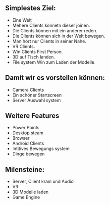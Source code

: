 
## Simplestes Ziel:
- Eine Welt
- Mehere Clients könnetn dieser joinen.
- Die Clients können mit ein anderer reden.
- Die Clients können sich in der Welt bewegen.
- Man hört nur Clients in seiner Nähe.
- VR Clients.
- Win Clients First Person.
- 3D auf Tisch landen.
- File system Win zum Laden der Modelle.

## Damit wir es vorstellen können:
- Camera Clients
- Ein schöner Startscreen
- Server Auswahl system

## Weitere Features
- Power Points
- Desktop steam
- Browser
- Android Clients
- Intitives Bewegungs system
- Dinge bewegen



## Milensteine:
- Server, Client kram und Audio
- VR
- 3D Modelle laden
- Game Engine 